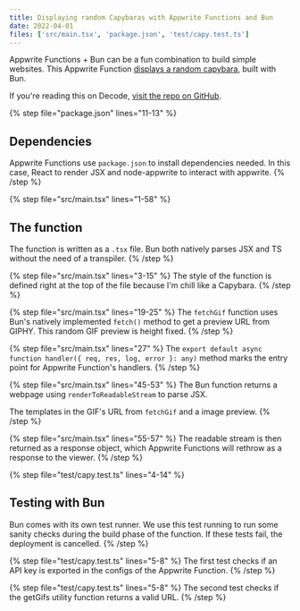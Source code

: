 ```yaml
---
title: Displaying random Capybaras with Appwrite Functions and Bun
date: 2022-04-01
files: ['src/main.tsx', 'package.json', 'test/capy.test.ts']
---
```


Appwrite Functions + Bun can be a fun combination to build simple websites.
This Appwrite Function [displays a random capybara](https://65a6fc2c08488a5e7b0d.appwrite.global/), built with Bun.

If you're reading this on Decode, [visit the repo on GitHub](https://github.com/gewenyu99/capybara-bun).

{% step file="package.json" lines="11-13" %}
## Dependencies
Appwrite Functions use `package.json` to install dependencies needed. In this case, React to render JSX and node-appwrite to interact with appwrite.
{% /step %}

{% step file="src/main.tsx" lines="1-58" %}
## The function
The function is written as a `.tsx` file. Bun both natively parses JSX and TS without the need of a transpiler.
{% /step %}

{% step file="src/main.tsx" lines="3-15" %}
The style of the function is defined right at the top of the file because I'm chill like a Capybara.
{% /step %}

{% step file="src/main.tsx" lines="19-25" %}
The `fetchGif` function uses Bun's natively implemented `fetch()` method to get a preview URL from GIPHY.
This random GIF preview is height fixed.
{% /step %}

{% step file="src/main.tsx" lines="27" %}
The `export default async function handler({ req, res, log, error }: any)` method marks the entry point for Appwrite Function's handlers.
{% /step %}

{% step file="src/main.tsx" lines="45-53" %}
The Bun function returns a webpage using `renderToReadableStream` to parse JSX.

The templates in the GIF's URL from `fetchGif` and a image preview. 
{% /step %}

{% step file="src/main.tsx" lines="55-57" %}
The readable stream is then returned as a response object, which Appwrite Functions will rethrow as a response to the viewer.
{% /step %}

{% step file="test/capy.test.ts" lines="4-14" %}
## Testing with Bun
Bun comes with its own test runner. We use this test running to run some sanity checks during the build phase of the function.
If these tests fail, the deployment is cancelled.
{% /step %}

{% step file="test/capy.test.ts" lines="5-8" %}
The first test checks if an API key is exported in the configs of the Appwrite Function.
{% /step %}

{% step file="test/capy.test.ts" lines="5-8" %}
The second test checks if the getGifs utility function returns a valid URL.
{% /step %}
